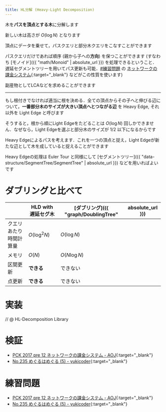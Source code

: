 ```yaml
---
title: HL分解 (Heavy-Light Decomposition)
---
```


木を**パスを頂点とする木**に分解します

新しい木は高さが $O(\log N)$ となります

頂点にデータを乗せて，パスクエリと部分木クエリをこなすことができます

パスクエリだけであれば順序 (親から子への**方向**) を保つことができます (すなわち [モノイド]({{ "math/Monoid" | absolute_url }}) を処理できるということ．遅延セグメントツリーを用いてパス更新も可能．[#練習問題](#練習問題) の [ネットワークの課金システム](https://onlinejudge.u-aizu.ac.jp/problems/0367){:target="_blank"}<!--_--> などがこの性質を使います)

副産物としてLCAなどを求めることができます

---

もし根付きでなければ適当に根を決める．全ての頂点からその子へと伸びる辺について，**一番部分木のサイズが大きい頂点へとつながる辺** を Heavy Edge, それ以外を Light Edge と呼びます

そうすると，根から順にLight Edgeをたどることは $O(\log N)$ 回しかできません．なぜなら，Light Edgeを選ぶと部分木のサイズが $1/2$ 以下になるからです

Heavy Edgeによるパスを考えます．これを一つの頂点と捉え，Light Edgeが新たな辺として木を成していると捉えることができます

Heavy Edgeの処理は Euler Tour と同様にして [セグメントツリー]({{ "data-structure/SegmentTree/SegmentTree" | absolute_url }}) などを用いればよいです

# ダブリングと比べて

||HLD with 遅延セグ木|[ダブリング]({{ "graph/DoublingTree" | absolute_url }})|
|---|---|---|---|
|クエリあたり時間計算量|$O(\log ^ 2 N)$|$O(\log N)$|
|メモリ|$O(N)$|$O(N \log N)$|
|区間更新|**できる**|できない|
|点更新|**できる**|できない|

# 実装

// @ HL-Decomposition Library

# 検証

* [PCK 2017 pre 12 ネットワークの課金システム - AOJ](https://onlinejudge.u-aizu.ac.jp/solutions/problem/0367/review/3114389/luma/C++14){:target="_blank"}<!--_-->
* [No.235 めぐるはめぐる (5) - yukicoder](https://yukicoder.me/submissions/278941){:target="_blank"}<!--_-->

# 練習問題

* [PCK 2017 pre 12 ネットワークの課金システム - AOJ](https://onlinejudge.u-aizu.ac.jp/problems/0367){:target="_blank"}<!--_-->
* [No.235 めぐるはめぐる (5) - yukicoder](https://yukicoder.me/problems/no/235){:target="_blank"}<!--_-->

